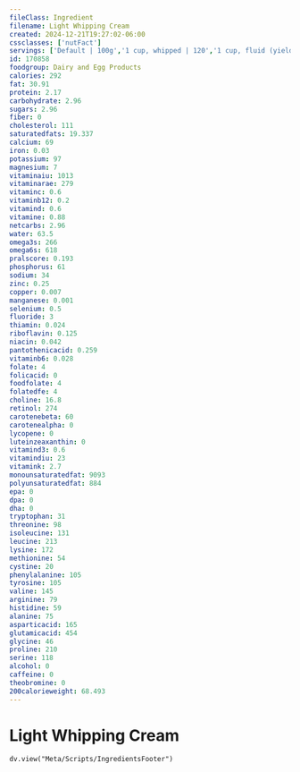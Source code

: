 ```yaml
---
fileClass: Ingredient
filename: Light Whipping Cream
created: 2024-12-21T19:27:02-06:00
cssclasses: ['nutFact']
servings: ['Default | 100g','1 cup, whipped | 120','1 cup, fluid (yields 2 cups whipped) | 239','1 tbsp | 15']
id: 170858
foodgroup: Dairy and Egg Products
calories: 292
fat: 30.91
protein: 2.17
carbohydrate: 2.96
sugars: 2.96
fiber: 0
cholesterol: 111
saturatedfats: 19.337
calcium: 69
iron: 0.03
potassium: 97
magnesium: 7
vitaminaiu: 1013
vitaminarae: 279
vitaminc: 0.6
vitaminb12: 0.2
vitamind: 0.6
vitamine: 0.88
netcarbs: 2.96
water: 63.5
omega3s: 266
omega6s: 618
pralscore: 0.193
phosphorus: 61
sodium: 34
zinc: 0.25
copper: 0.007
manganese: 0.001
selenium: 0.5
fluoride: 3
thiamin: 0.024
riboflavin: 0.125
niacin: 0.042
pantothenicacid: 0.259
vitaminb6: 0.028
folate: 4
folicacid: 0
foodfolate: 4
folatedfe: 4
choline: 16.8
retinol: 274
carotenebeta: 60
carotenealpha: 0
lycopene: 0
luteinzeaxanthin: 0
vitamind3: 0.6
vitamindiu: 23
vitamink: 2.7
monounsaturatedfat: 9093
polyunsaturatedfat: 884
epa: 0
dpa: 0
dha: 0
tryptophan: 31
threonine: 98
isoleucine: 131
leucine: 213
lysine: 172
methionine: 54
cystine: 20
phenylalanine: 105
tyrosine: 105
valine: 145
arginine: 79
histidine: 59
alanine: 75
asparticacid: 165
glutamicacid: 454
glycine: 46
proline: 210
serine: 118
alcohol: 0
caffeine: 0
theobromine: 0
200calorieweight: 68.493
---
```


# Light Whipping Cream

```dataviewjs
dv.view("Meta/Scripts/IngredientsFooter")
```